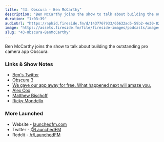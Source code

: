 ```yaml
---
title: "43: Obscura - Ben McCarthy"
description: "Ben McCarthy joins the show to talk about building the outstanding pro camera app Obscura."
duration: "1:03:39"
audioUrl: "https://aphid.fireside.fm/d/1437767933/65632ad5-59b2-4e30-82d1-13845dce07dd/678d33a1-a1ff-42e1-843b-a7ca9a568d9b.mp3"
image: "https://assets.fireside.fm/file/fireside-images/podcasts/images/6/65632ad5-59b2-4e30-82d1-13845dce07dd/episodes/6/678d33a1-a1ff-42e1-843b-a7ca9a568d9b/cover.jpg"
slug: "43-Obscura-BenMcCarthy"
---
```


<p>Ben McCarthy joins the show to talk about building the outstanding pro camera app Obscura.</p>

<h3>Links &amp; Show Notes</h3>

<ul>
<li><a href="https://twitter.com/BenRiceM" rel="nofollow">Ben&#39;s Twitter</a></li>
<li><a href="https://obscura.camera" rel="nofollow">Obscura 3</a></li>
<li><a href="https://medium.com/@benricem/i-gave-my-app-away-for-free-what-happens-next-will-amaze-you-22f07bf1616f" rel="nofollow">We gave our app away for free. What happened next will amaze you.</a></li>
<li><a href="https://twitter.com/AlexCox" rel="nofollow">Alex Cox</a></li>
<li><a href="https://twitter.com/mb" rel="nofollow">Matthew Bischoff</a></li>
<li><a href="https://twitter.com/rmondello" rel="nofollow">Ricky Mondello</a></li>
</ul>

<h3>More Launched</h3>

<ul>
<li>Website - <a href="https://launchedfm.com" rel="nofollow">launchedfm.com</a></li>
<li>Twitter - <a href="https://twitter.com/launchedfm" rel="nofollow">@LaunchedFM</a></li>
<li>Reddit - <a href="https://www.reddit.com/r/LaunchedFM/" rel="nofollow">/r/LaunchedFM</a></li>
</ul>
